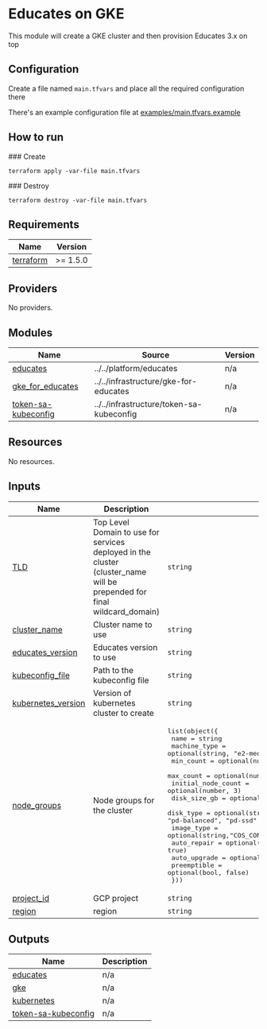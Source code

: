 # Educates on GKE

This module will create a GKE cluster and then provision Educates 3.x on top

## Configuration

Create a file named `main.tfvars` and place all the required configuration there

There's an example configuration file at [examples/main.tfvars.example](examples/main.tfvars.example)

## How to run

### Create

```
terraform apply -var-file main.tfvars
```

### Destroy

```
terraform destroy -var-file main.tfvars
```

## Requirements

| Name | Version |
|------|---------|
| <a name="requirement_terraform"></a> [terraform](#requirement\_terraform) | >= 1.5.0 |

## Providers

No providers.

## Modules

| Name | Source | Version |
|------|--------|---------|
| <a name="module_educates"></a> [educates](#module\_educates) | ../../platform/educates | n/a |
| <a name="module_gke_for_educates"></a> [gke\_for\_educates](#module\_gke\_for\_educates) | ../../infrastructure/gke-for-educates | n/a |
| <a name="module_token-sa-kubeconfig"></a> [token-sa-kubeconfig](#module\_token-sa-kubeconfig) | ../../infrastructure/token-sa-kubeconfig | n/a |

## Resources

No resources.

## Inputs

| Name | Description | Type | Default | Required |
|------|-------------|------|---------|:--------:|
| <a name="input_TLD"></a> [TLD](#input\_TLD) | Top Level Domain to use for services deployed in the cluster (cluster\_name will be prepended for final wildcard\_domain) | `string` | n/a | yes |
| <a name="input_cluster_name"></a> [cluster\_name](#input\_cluster\_name) | Cluster name to use | `string` | n/a | yes |
| <a name="input_educates_version"></a> [educates\_version](#input\_educates\_version) | Educates version to use | `string` | `"3.3.2"` | no |
| <a name="input_kubeconfig_file"></a> [kubeconfig\_file](#input\_kubeconfig\_file) | Path to the kubeconfig file | `string` | `""` | no |
| <a name="input_kubernetes_version"></a> [kubernetes\_version](#input\_kubernetes\_version) | Version of kubernetes cluster to create | `string` | `"1.31"` | no |
| <a name="input_node_groups"></a> [node\_groups](#input\_node\_groups) | Node groups for the cluster | <pre>list(object({<br/>    name               = string<br/>    machine_type       = optional(string, "e2-medium")<br/>    min_count          = optional(number, 1)<br/>    max_count          = optional(number, 6)<br/>    initial_node_count = optional(number, 3)<br/>    disk_size_gb       = optional(number, 100)<br/>    disk_type          = optional(string, "pd-balanced") # "pd-standard", "pd-balanced", "pd-ssd"<br/>    image_type         = optional(string,"COS_CONTAINERD")<br/>    auto_repair        = optional(bool, true)<br/>    auto_upgrade       = optional(bool, true)<br/>    preemptible        = optional(bool, false)<br/>  }))</pre> | <pre>[<br/>  {<br/>    "name": "default-node-pool"<br/>  }<br/>]</pre> | no |
| <a name="input_project_id"></a> [project\_id](#input\_project\_id) | GCP project | `string` | n/a | yes |
| <a name="input_region"></a> [region](#input\_region) | region | `string` | n/a | yes |

## Outputs

| Name | Description |
|------|-------------|
| <a name="output_educates"></a> [educates](#output\_educates) | n/a |
| <a name="output_gke"></a> [gke](#output\_gke) | n/a |
| <a name="output_kubernetes"></a> [kubernetes](#output\_kubernetes) | n/a |
| <a name="output_token-sa-kubeconfig"></a> [token-sa-kubeconfig](#output\_token-sa-kubeconfig) | n/a |
